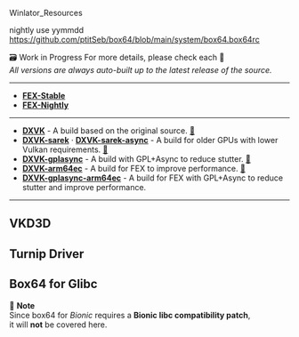 Winlator_Resources

nightly use yymmdd
https://github.com/ptitSeb/box64/blob/main/system/box64.box64rc


🗃️ Work in Progress
For more details, please check each 🔗<br>
_All versions are always auto-built up to the latest release of the source._

---
+ [**FEX-Stable**](https://github.com/Arihany/Winlator-Bionic-wcp/releases/tag/FEX-Stable)
+ [**FEX-Nightly**](https://github.com/Arihany/Winlator-Bionic-wcp/releases/tag/FEX-Nightly)
---
+ [**DXVK**](https://github.com/Arihany/Winlator-Bionic-wcp/releases/tag/DXVK) - A build based on the original source. [🔗](https://github.com/doitsujin/dxvk) 
+ [**DXVK-sarek**](https://github.com/Arihany/Winlator-Bionic-wcp/releases/tag/DXVK-SAREK) · [**DXVK-sarek-async**](https://github.com/Arihany/Winlator-Bionic-wcp/releases/tag/DXVK-SAREK-ASYNC) - A build for older GPUs with lower Vulkan requirements. [🔗](https://github.com/pythonlover02/DXVK-Sarek/tree/main) 
+ [**DXVK-gplasync**](https://github.com/Arihany/Winlator-Bionic-wcp/releases/tag/DXVK-GPLASYNC) - A build with GPL+Async to reduce stutter. [🔗](https://gitlab.com/Ph42oN/dxvk-gplasync) 
+ [**DXVK-arm64ec**](https://github.com/Arihany/Winlator-Bionic-wcp/releases/tag/DXVK-ARM64EC) - A build for FEX to improve performance. [🔗](https://wiki.fex-emu.com/index.php/Development:ARM64EC) 
+ [**DXVK-gplasync-arm64ec**](https://github.com/Arihany/Winlator-Bionic-wcp/releases/tag/DXVK-GPLASYNC-ARM64EC) - A build for FEX with GPL+Async to reduce stutter and improve performance.
---
VKD3D
---
Turnip Driver
---


## Box64 for Glibc



📌 **Note**  
Since box64 for *Bionic* requires a **Bionic libc compatibility patch**,  
it will **not** be covered here.
